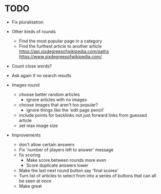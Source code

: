 # TODO


* Fix pluralisation
* Other kinds of rounds
  * Find the most popular page in a category
  * Find the furthest article to another article https://api.sixdegreesofwikipedia.com/paths
  https://www.sixdegreesofwikipedia.com/
* Count close words?
* Ask again if no search results

* Images round
  * choose better random articles
    * ignore articles with no images
  * choose images that aren't too popular?
    * ignore things like the 'edit page pencil'
  * include points for backlinks not just forward links from guessed article
  * set max image size

* Improvements
  * don't allow certain answers
  * Fix 'number of players left to answer' message
  * fix scoring
    * Make score between rounds more even
    * Score duplicate answers lower
  * Make the last next round button say 'final scores'
  * Turn list of articles to select from into a series of buttons that can all be seen at once
  * Make great
